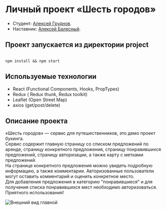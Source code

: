 # Личный проект «Шесть городов»

* Студент: [Алексей Груднов](https://up.htmlacademy.ru/react/7/user/1261489).
* Наставник: [Алексей Балесный](https://htmlacademy.ru/profile/id221665).

## Проект запускается из директории project

<code>
npm install && npm start
</code>

## Используемые технологии

- React (Functional Components, Hooks, PropTypes)
- Redux ( Redux thunk, Redux toolkit)
- Leaflet (Open Street Map)
- axios (get/post/delete)

## Описание проекта

«Шесть городов» — сервис для путешественников, это демо проект букинга.  
Сервис содержит главную страницу со списком предложений по аренде, страницу конкретного предложения, страницу понравившихся предложений, страницу авторизации, а также карту с метками предложений.  
На странице конкретного предложения можно увидеть подробную информацию, а также комментарии. Авторизованные пользователи могут оставить комментарий и оценить конкретное место.  
Для добавления предложения в категорию "понравившиеся" и для получения списка понравившихся мест необходимо авторизоваться.  
Приятного использования! 

<img src='http://ipic.su/img/img7/fs/kiss_944kb.1628857551.png' alt='Внешний вид главной'/>

